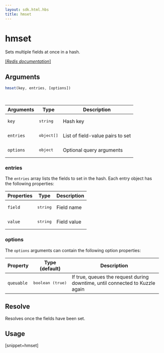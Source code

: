 ```yaml
---
layout: sdk.html.hbs
title: hmset
---
```


# hmset


Sets multiple fields at once in a hash.

[[_Redis documentation_]](https://redis.io/commands/hmset)

## Arguments

```js
hmset(key, entries, [options])
```

<br/>

| Arguments    | Type    | Description |
|--------------|---------|-------------|
| `key` | <pre>string</pre> | Hash key |
| `entries` | <pre>object[]</pre> | List of field-value pairs to set |
| ``options`` | <pre>object</pre> | Optional query arguments |

### entries

The `entries` array lists the fields to set in the hash. Each entry object has the following properties:

| Properties    | Type    | Description |
|--------------|---------|-------------|
| `field` | <pre>string</pre> | Field name |
| `value` | <pre>string</pre> | Field value |

### options

The `options` arguments can contain the following option properties:

| Property   | Type (default)   | Description                       |
| ---------- | ------- | --------------------------------- |
| `queuable` | <pre>boolean (true)</pre> | If true, queues the request during downtime, until connected to Kuzzle again |

## Resolve

Resolves once the fields have been set.

## Usage

[snippet=hmset]

